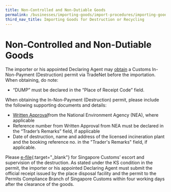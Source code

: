 ```yaml
---
title: Non-Controlled and Non-Dutiable Goods
permalink: /businesses/importing-goods/import-procedures/importing-goods-for-destruction-or-recycling/nc-nd-goods/
third_nav_title: Importing Goods for Destruction or Recycling
---
```

# Non-Controlled and Non-Dutiable Goods
The importer or his appointed Declaring Agent may  [obtain](/businesses/importing-goods/import-procedures/)  a Customs In-Non-Payment (Destruction) permit via TradeNet before the importation. When obtaining, do note:

-   “DUMP” must be declared in the “Place of Receipt Code” field.

When obtaining the In-Non-Payment (Destruction) permit, please include the following supporting documents and details:

-   [Written Approval](https://www.customs.gov.sg/businesses/importing-goods/import-procedures/importing-goods-for-destruction-or-recycling)from the National Environment Agency (NEA), where applicable
-   Reference number from Written Approval from NEA must be declared in the “Trader’s Remarks” field, if applicable
-   Date of destruction, name and address of the licensed incineration plant and the booking reference no. in the "Trader's Remarks" field, if applicable.

Please [e-file](http://eservices.customs.gov.sg/scripts/customs/supervision/supermenu.asp){:target="_blank"} for Singapore Customs’ escort and supervision of the destruction. As stated under the KS condition in the permit, the importer or his appointed Declaring Agent must submit the official receipt issued by the place disposal facility and the permit to the Permits Compliance Branch of Singapore Customs within four working days after the clearance of the goods.